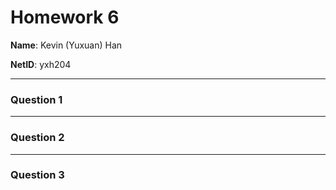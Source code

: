 # Homework 6

**Name**: Kevin (Yuxuan) Han

**NetID**: yxh204

---

### Question 1

---

### Question 2

---

### Question 3
